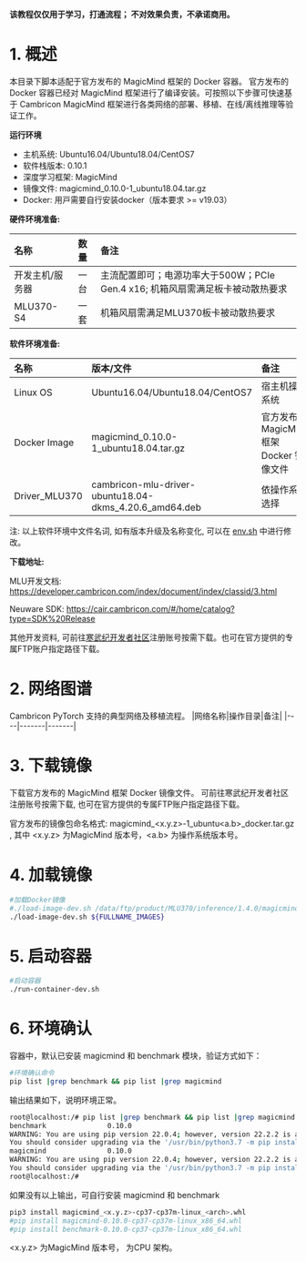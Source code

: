 
**该教程仅仅用于学习，打通流程； 不对效果负责，不承诺商用。**

# 1. 概述
本目录下脚本适配于官方发布的 MagicMind 框架的 Docker 容器。 官方发布的 Docker 容器已经对 MagicMind 框架进行了编译安装。可按照以下步骤可快速基于 Cambricon MagicMind 框架进行各类网络的部署、移植、在线/离线推理等验证工作。

**运行环境**

- 主机系统: Ubuntu16.04/Ubuntu18.04/CentOS7
- 软件栈版本: 0.10.1
- 深度学习框架: MagicMind
- 镜像文件: magicmind_0.10.0-1_ubuntu18.04.tar.gz
- Docker: ⽤⼾需要⾃⾏安装docker（版本要求 >= v19.03）

**硬件环境准备:**

| 名称           | 数量      | 备注                  |
| :------------ | :--------- | :------------------ |
| 开发主机/服务器  | 一台       |主流配置即可；电源功率大于500W；PCIe Gen.4 x16; 机箱风扇需满足板卡被动散热要求 |
| MLU370-S4     | 一套       |机箱风扇需满足MLU370板卡被动散热要求|

**软件环境准备:**

| 名称                   | 版本/文件                                              | 备注                                 |
| :-------------------- | :-------------------------------                      | :---------------------------------- |
| Linux OS              | Ubuntu16.04/Ubuntu18.04/CentOS7                       | 宿主机操作系统                         |
| Docker Image          | magicmind_0.10.0-1_ubuntu18.04.tar.gz                 | 官方发布的 MagicMind 框架 Docker 镜像文件 |
| Driver_MLU370         | cambricon-mlu-driver-ubuntu18.04-dkms_4.20.6_amd64.deb| 依操作系统选择                         |

注: 以上软件环境中文件名词, 如有版本升级及名称变化, 可以在 [env.sh](./env.sh) 中进行修改。

**下载地址:**

MLU开发文档: https://developer.cambricon.com/index/document/index/classid/3.html

Neuware SDK: https://cair.cambricon.com/#/home/catalog?type=SDK%20Release

其他开发资料, 可前往[寒武纪开发者社区](https://developer.cambricon.com)注册账号按需下载。也可在官方提供的专属FTP账户指定路径下载。

# 2. 网络图谱
Cambricon PyTorch 支持的典型网络及移植流程。
|网络名称|操作目录|备注|
|----|-------|-------|

# 3. 下载镜像

下载官方发布的 MagicMind 框架 Docker 镜像文件。 可前往寒武纪开发者社区注册账号按需下载, 也可在官方提供的专属FTP账户指定路径下载。

官方发布的镜像包命名格式: magicmind_<x.y.z>-1_ubuntu<a.b>_docker.tar.gz , 其中 <x.y.z> 为MagicMind 版本号，<a.b> 为操作系统版本号。

# 4. 加载镜像
```bash
#加载Docker镜像
#./load-image-dev.sh /data/ftp/product/MLU370/inference/1.4.0/magicmind_v0.10.0/Ubuntu/18.04/abiold/docker/magicmind_0.10.0-1_ubuntu18.04.tar.gz
./load-image-dev.sh ${FULLNAME_IMAGES}
```

# 5. 启动容器
```bash
#启动容器
./run-container-dev.sh
```

# 6. 环境确认
容器中，默认已安装 magicmind 和 benchmark 模块，验证方式如下：
```bash
#环境确认命令
pip list |grep benchmark && pip list |grep magicmind
```
输出结果如下，说明环境正常。
```bash
root@localhost:/# pip list |grep benchmark && pip list |grep magicmind
benchmark               0.10.0
WARNING: You are using pip version 22.0.4; however, version 22.2.2 is available.
You should consider upgrading via the '/usr/bin/python3.7 -m pip install --upgrade pip' command.
magicmind               0.10.0
WARNING: You are using pip version 22.0.4; however, version 22.2.2 is available.
You should consider upgrading via the '/usr/bin/python3.7 -m pip install --upgrade pip' command.
root@localhost:/#
```
如果没有以上输出，可自行安装 magicmind 和 benchmark
```bash
pip3 install magicmind_<x.y.z>-cp37-cp37m-linux_<arch>.whl
#pip install magicmind-0.10.0-cp37-cp37m-linux_x86_64.whl
#pip install benchmark-0.10.0-cp37-cp37m-linux_x86_64.whl
```
<x.y.z> 为MagicMind 版本号，<arch> 为CPU 架构。